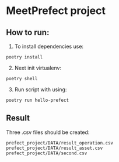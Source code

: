 # MeetPrefect project

## How to run:
1. To install dependencies use:

```
poetry install
```

2. Next init virtualenv:

```
poetry shell
```

3. Run script with using:

```
poetry run hello-prefect
```

## Result
Three .csv files should be created:
```
prefect_project/DATA/result_operation.csv
prefect_project/DATA/result_asset.csv
prefect_project/DATA/second.csv
```